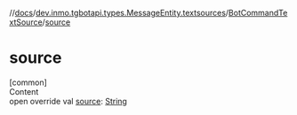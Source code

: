 //[docs](../../../index.md)/[dev.inmo.tgbotapi.types.MessageEntity.textsources](../index.md)/[BotCommandTextSource](index.md)/[source](source.md)



# source  
[common]  
Content  
open override val [source](source.md): [String](https://kotlinlang.org/api/latest/jvm/stdlib/kotlin/-string/index.html)  




